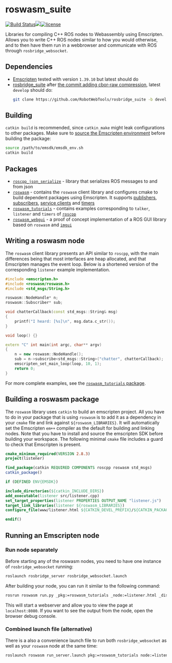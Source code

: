 # roswasm_suite
[![Build Status](https://travis-ci.org/nilsbore/roswasm_suite.svg?branch=master)](https://travis-ci.org/nilsbore/roswasm_suite)![](https://github.com/nilsbore/roswasm_suite/workflows/CI/badge.svg)[![license](https://img.shields.io/badge/License-BSD%203--Clause-blue.svg)](https://github.com/nilsbore/roswasm_suite/blob/master/LICENSE.md)

Libraries for compiling C++ ROS nodes to Webassembly using Emscripten. Allows you to write C++ ROS nodes similar to how you would otherwise, and to then have them run in a webbrowser and communicate with ROS through `rosbridge_websocket`.

## Dependencies

* [Emscripten](https://emscripten.org/docs/getting_started/downloads.html) tested with version `1.39.10` but latest should do
* [rosbridge_suite](https://github.com/RobotWebTools/rosbridge_suite) after [the commit adding cbor-raw compression](https://github.com/RobotWebTools/rosbridge_suite/commit/dc7fcb282d1326d573abe83579cc7d989ae71739), latest `develop` should do:
  ```bash
  git clone https://github.com/RobotWebTools/rosbridge_suite -b develop # in workspace src folder
  ```

## Building

`catkin build` is recommended, since `catkin_make` might leak configurations to other packages.
Make sure to [source the Emscripten environment](https://emscripten.org/docs/getting_started/downloads.html#installation-instructions)
before building the package:
```bash
source /path/to/emsdk/emsdk_env.sh
catkin build
```

## Packages

* [`roscpp_json_serialize`](https://github.com/nilsbore/roswasm_suite/tree/master/roscpp_json_serialize) - library that serializes ROS messages to and from json
* [`roswasm`](https://github.com/nilsbore/roswasm_suite/tree/master/roswasm) - contains the `roswasm` client library and configures cmake to build dependent packages using Emscripten. It supports [publishers](https://github.com/nilsbore/roswasm_suite/tree/master/roswasm#publisher), [subscribers](https://github.com/nilsbore/roswasm_suite/tree/master/roswasm#subscriber), [service clients](https://github.com/nilsbore/roswasm_suite/tree/master/roswasm#serviceclient) and [timers](https://github.com/nilsbore/roswasm_suite/tree/master/roswasm#timer)
* [`roswasm_tutorials`](https://github.com/nilsbore/roswasm_suite/tree/master/roswasm_tutorials) - contains examples corresponding to `talker`, `listener` and `timers` of [`roscpp`](https://github.com/ros/ros_tutorials/tree/noetic-devel/roscpp_tutorials)
* [`roswasm_webgui`](https://github.com/nilsbore/roswasm_suite/tree/master/roswasm_webgui) - a proof of concept implementation of a ROS GUI library based on `roswasm` and [`imgui`](https://github.com/ocornut/imgui)

## Writing a roswasm node

The `roswasm` client library presents an API similar to `roscpp`, with the
main differences being that most interfaces are heap allocated, and that Emscripten
manages the event loop. Below is a shortened version of the corresponding
`listener` example implementation.

```cpp
#include <emscripten.h>
#include <roswasm/roswasm.h>
#include <std_msgs/String.h>

roswasm::NodeHandle* n;
roswasm::Subscriber* sub;

void chatterCallback(const std_msgs::String& msg)
{
    printf("I heard: [%s]\n", msg.data.c_str());
}

void loop() {}

extern "C" int main(int argc, char** argv)
{
    n = new roswasm::NodeHandle();
    sub = n->subscribe<std_msgs::String>("chatter", chatterCallback);
    emscripten_set_main_loop(loop, 10, 1);
    return 0;
}

```
For more complete examples, see the [`roswasm_tutorials` package](https://github.com/nilsbore/roswasm_suite/tree/master/roswasm_tutorials).

## Building a roswasm package

The `roswasm` library uses `catkin` to build an emscripten project.
All you have to do in your package that is using `roswasm` is to add
it as a dependency in your `cmake` file and link against
`${roswasm_LIBRARIES}`. It will automatically set the Emscripten
`em++` compiler as the default for building and linking nodes.
Note that you have to install and source the emscripten SDK before
building your workspace. The following minimal `cmake` file includes
a guard to check that Emscripten is present.
```cmake
cmake_minimum_required(VERSION 2.8.3)
project(listener)

find_package(catkin REQUIRED COMPONENTS roscpp roswasm std_msgs)
catkin_package()

if (DEFINED ENV{EMSDK})

include_directories(${catkin_INCLUDE_DIRS})
add_executable(listener src/listener.cpp)
set_target_properties(listener PROPERTIES OUTPUT_NAME "listener.js")
target_link_libraries(listener ${roswasm_LIBRARIES})
configure_file(www/listener.html ${CATKIN_DEVEL_PREFIX}/${CATKIN_PACKAGE_BIN_DESTINATION}/listener.html COPYONLY)

endif()
```

## Running an Emscripten node

### Run node separately

Before starting any of the roswasm nodes, you need to have one instance of `rosbridge_websocket` running:
```bash
roslaunch rosbridge_server rosbridge_websocket.launch
```
After building your node, you can run it similar to the following command:
```bash
rosrun roswasm run.py _pkg:=roswasm_tutorials _node:=listener.html _display_port:=8080
```
This will start a webserver and allow you to view the page at `localhost:8080`.
If you want to see the output from the node, open the browser debug console.

### Combined launch file (alternative)

There is a also a convenience launch file to run both `rosbridge_websocket`
as well as your `roswasm` node at the same time:
```bash
roslaunch roswasm run_server.launch pkg:=roswasm_tutorials node:=listener.html
```
